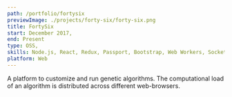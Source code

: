```yaml
---
path: /portfolio/fortysix
previewImage: ./projects/forty-six/forty-six.png
title: FortySix
start: December 2017,
end: Present
type: OSS,
skills: Node.js, React, Redux, Passport, Bootstrap, Web Workers, Socket.io, Distributing Computing
platform: Web
---
```


A platform to customize and run genetic algorithms. The computational load of an algorithm is distributed across different web-browsers.
